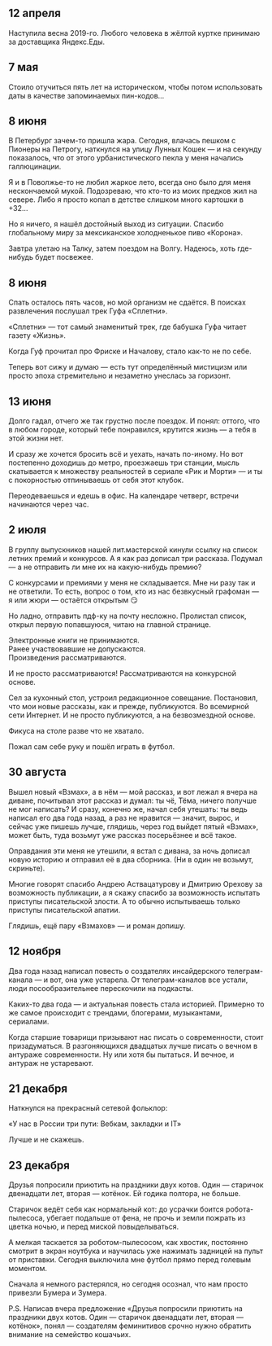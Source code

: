 
## 12 апреля
Наступила весна 2019-го. Любого человека в жёлтой куртке принимаю за доставщика Яндекс.Еды.

## 7 мая
Cтоило отучиться пять лет на историческом, чтобы потом использовать даты в качестве запоминаемых пин-кодов…

## 8 июня
В Петербург зачем-то пришла жара. Сегодня, влачась пешком с Пионеры на Петрогу, наткнулся на улицу Лунных Кошек — и на секунду показалось, что от этого урбанистического пекла у меня начались галлюцинации.

Я и в Поволжье-то не любил жаркое лето, всегда оно было для меня нескончаемой мукой. Подозреваю, что кто-то из моих предков жил на севере. Либо я просто копал в детстве слишком много картошки в +32…

Но я ничего, я нашёл достойный выход из ситуации. Спасибо глобальному миру за мексиканское холодненькое пиво «Корона».

Завтра улетаю на Талку, затем поездом на Волгу. Надеюсь, хоть где-нибудь будет посвежее.

## 8 июня
Спать осталось пять часов, но мой организм не сдаётся. В поисках развлечения послушал трек Гуфа «Сплетни». 

«Сплетни» — тот самый знаменитый трек, где бабушка Гуфа читает газету «Жизнь».

Когда Гуф прочитал про Фриске и Началову, стало как-то не по себе.

Теперь вот сижу и думаю — есть тут определённый мистицизм или просто эпоха стремительно и незаметно унеслась за горизонт.

## 13 июня
Долго гадал, отчего же так грустно после поездок. И понял: оттого, что в любом городе, который тебе понравился, крутится жизнь — а тебя в этой жизни нет.

И сразу же хочется бросить всё и уехать, начать по-иному. Но вот постепенно доходишь до метро, проезжаешь три станции, мысль скатывается к множеству реальностей в сериале «Рик и Морти» — и ты с покорностью отпинываешь от себя этот клубок.

Переодеваешься и едешь в офис. На календаре четверг, встречи начинаются через час.

## 2 июля
В группу выпускников нашей лит.мастерской кинули ссылку на список летних премий и конкурсов. А я как раз дописал три рассказа.
Подумал — а не отправить ли мне их на какую-нибудь премию?

С конкурсами и премиями у меня не складывается. Мне ни разу так и не ответили. То есть, вопрос о том, кто из нас безвкусный графоман — я или жюри — остаётся открытым 😏

Но ладно, отправить пдф-ку на почту несложно. Пролистал список, открыл первую попавшуюся, читаю на главной странице.

Электронные книги не принимаются.  
Ранее участвовавшие не допускаются.  
Произведения рассматриваются.  

И не просто рассматриваются! Рассматриваются на конкурсной основе.

Сел за кухонный стол, устроил редакционное совещание. Постановил, что мои новые рассказы, как и прежде, публикуются. Во всемирной сети Интернет. И не просто публикуются, а на безвозмездной основе.

Фикуса на столе разве что не хватало. 

Пожал сам себе руку и пошёл играть в футбол.

## 30 августа
Вышел новый «Взмах», а в нём — мой рассказ, и вот лежал я вчера на диване, почитывал этот рассказ и думал: ты чё, Тёма, ничего получше не мог написать? И сразу, конечно же, начал себя утешать: ты ведь написал его два года назад, а раз не нравится — значит, вырос, и сейчас уже пишешь лучше, глядишь, через год выйдет пятый «Взмах», может быть, туда возьмут уже рассказ посерьёзнее и всё такое.

Оправдания эти меня не утешили, я встал с дивана, за ночь дописал новую историю и отправил её в два сборника. (Ни в один не возьмут, скриньте).

Многие говорят спасибо Андрею Аствацатурову и Дмитрию Орехову за возможность публикации, а я скажу спасибо за возможность испытать приступы писательской злости. А то обычно испытываешь только приступы писательской апатии. 

Глядишь, ещё пару «Взмахов» — и роман допишу.

## 12 ноября
Два года назад написал повесть о создателях инсайдерского телеграм-канала — и вот, она уже устарела. От телеграм-каналов все устали, люди посообразительнее перескочили на подкасты. 

Каких-то два года — и актуальная повесть стала историей. Примерно то же самое происходит с трендами, блогерами, музыкантами, сериалами.

Когда старшие товарищи призывают нас писать о современности, стоит призадуматься.
В разгоняющихся двадцатых лучше писать о вечном в антураже современности. Ну или хотя бы пытаться. И вечное, и антураж не устаревают.

## 21 декабря
Наткнулся на прекрасный сетевой фольклор:

«У нас в России три пути:
Вебкам, закладки и IT»

Лучше и не скажешь.

## 23 декабря
Друзья попросили приютить на праздники двух котов. Один — старичок двенадцати лет, вторая — котёнок. Ей годика полтора, не больше.

Старичок ведёт себя как нормальный кот: до усрачки боится робота-пылесоса, убегает подальше от фена, не прочь и земли пожрать из цветка ночью, и перед миской повыделываться.

А мелкая таскается за роботом-пылесосом, как хвостик, постоянно смотрит в экран ноутбука и научилась уже нажимать задницей на пульт от приставки. Сегодня выключила мне футбол прямо перед голевым моментом.

Сначала я немного растерялся, но сегодня осознал, что нам просто привезли Бумера и Зумера.

P.S. Написав вчера предложение «Друзья попросили приютить на праздники двух котов. Один — старичок двенадцати лет, вторая — котёнок», понял — создателям феминитивов срочно нужно обратить внимание на семейство кошачьих.



